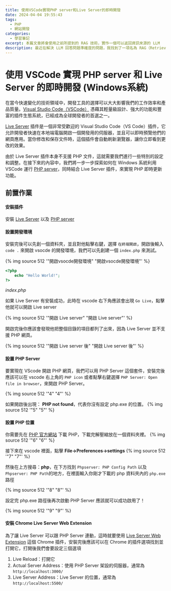 ```yaml
---
title: 使用VSCode實現PHP server和Live Server的即時開發
date: 2024-04-04 19:55:43
tags:
  - PHP
  - 網站開發
categories:
  - 學習筆記
excerpt: 本篇文章將會使用之前所提到的 RAG 技術，實作一個可以返回資訊來源的 LLM
description: 最近在解決 LLM 回答問題準確度的問題，我找到了一項名為 RAG（Retrieval-Augmented Generation）的技術，這是一種旨在提升大型語言模型回答品質的方法。 RAG 通過先行檢索相關資料，然後基於這些資料生成回答，這種方式不僅可以增強了模型的回答能力，還提供了一種機制來追溯資訊源頭。
---
```


# 使用 VSCode 實現 PHP server 和 Live Server 的即時開發 (Windows系統)

在當今快速變化的技術領域中，開發工具的選擇可以大大影響我們的工作效率和產品質量。[Visual Studio Code（VSCode）](https://code.visualstudio.com/) 憑藉其輕量級設計、強大的功能和豐富的插件生態系統，已經成為全球開發者的首選之一。

[Live Server](https://marketplace.visualstudio.com/items?itemName=ritwickdey.LiveServer) 插件是一個非常受歡迎的 Visual Studio Code（VS Code）插件，它允許開發者快速在本地端電腦開啟一個開發用的伺服器，並且可以即時預覽他們的網頁應用。當你修改和保存文件時，這個插件會自動刷新瀏覽器，讓你立即看到更改的效果。 

由於 Live Server 插件本身不支援 PHP 文件，這就需要我們進行一些特別的設定和調整。在接下來的內容中，我們將一步一步探索如何在 Windows 系統利用 VSCode 運行 [PHP server](https://marketplace.visualstudio.com/items?itemName=brapifra.phpserver)，同時結合 Live Server 插件，來實現 PHP 即時更新功能。

## 前置作業
#### 安裝插件
安裝 [Live Server](https://marketplace.visualstudio.com/items?itemName=ritwickdey.LiveServer) 以及 [PHP server](https://marketplace.visualstudio.com/items?itemName=brapifra.phpserver)

#### 設置開發環境
安裝完後可以先創一個資料夾，並且對他點擊右鍵，選擇 `在終端開啟`，開啟後輸入 `code .` 來開啟 vsocde 的開發環境，我們可以先創建一個 `index.php` 來測試。

{% img source 512  '"開啟vsocde開發環境" "開啟vsocde開發環境"' %}

```php
<?php
    echo "Hello World!";
?>
```
*index.php*

如果 Live Server 有安裝成功，此時在 vscode 右下角應該會出現 `Go Live`，點擊他就可以開啟 Live server

{% img source 512  '"開啟 Live server" "開啟 Live server"' %}

開啟完後你應該會發現他把整個目錄的項目都列了出來，因為 Live Server 並不支援 PHP 網頁。

{% img source 512  '"開啟 Live server 後" "開啟 Live server 後"' %}

#### 設置 PHP Server
要實現在 VScode 開啟 PHP 網頁，我們可以用 PHP Server 這個套件，安裝完後應該可以在 vscode 右上角的 `PHP icon` 或者點擊右鍵選擇 `PHP Server: Open file in browser`，來開啟 PHP Server。

{% img source 512  '"4" "4"' %}

如果開啟後出現： **PHP not found**，代表你沒有設定 php.exe 的位置。
{% img source 512  '"5" "5"' %}

#### 設置 PHP 位置
你需要先在 [PHP 官方網站](https://windows.php.net/download#php-8.3) 下載 PHP，下載完解壓縮放在一個資料夾裡。
{% img source 512  '"6" "6"' %}

接下來在 vscode 裡面，點擊 **File->Preferences->settings**
{% img source 512  '"7" "7"' %}

然後在上方搜尋：**php**，在下方找到 `Phpserver: PHP Config Path` 以及 `Phpserver: PHP Path`的地方，在裡面輸入你剛才下載的 php 資料夾內的 `php.exe`路徑

{% img source 512  '"8" "8"' %}

設定完 php.exe 路徑後再次啟動 PHP Server 應該就可以成功啟用了！

{% img source 512  '"9" "9"' %}

#### 安裝 Chrome Live Server Web Extension
為了讓 Live Server 可以跟 PHP Server 連動，這時就要使用 [Live Server Web Extension](https://chromewebstore.google.com/detail/fiegdmejfepffgpnejdinekhfieaogmj) 這個 Chrome 插件，安裝完後應該可以在 Chrome 的插件選項找到並打開它，打開後我們會要設定三個選項

1. Live Reload：打開它
2. Actual Server Address：使用 PHP Server 架設的伺服器，通常為 `http://localhost:3000/`
3. Live Server Address：Live Server 的位置，通常為 `http://localhost:5500/`